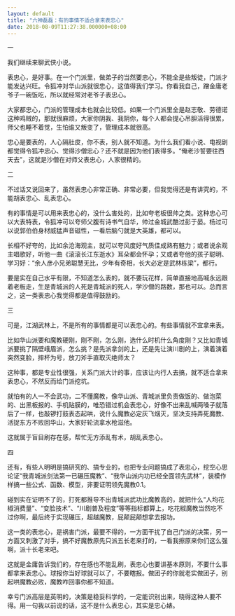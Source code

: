 ```yaml
---
layout: default
title: "六神磊磊：有的事情不适合拿来表忠心"
date: 2018-08-09T11:27:38.000000+08:00
---
```


一

我们继续来聊武侠小说。

表忠心，是好事。在一个门派里，做弟子的当然要忠心，不能全是些叛徒，门派才能发达兴旺。令狐冲对华山派就很忠心，这值得我们学习。你看我自己，蹭金庸老爷子一碗饭吃，所以就经常对老爷子表忠心。

大家都忠心，门派的管理成本也就会比较低。如果一个门派里全是赵志敬、劳德诺这种鸡贼的，那就很麻烦，大家你阴我、我阴你，每个人都会提心吊胆活得很累，师父也睡不着觉，生怕谁又叛变了，管理成本就很高。

忠心是要表的，人心隔肚皮，你不表，别人就不知道。为什么我们看小说、电视剧都觉得令狐冲忠心、觉得沙僧忠心？还不就是因为他们表得多。“俺老沙誓要往西天去”，这就是沙僧在对师父表忠心，人家很精的。

二

不过话又说回来了，虽然表忠心非常正确、非常必要，但我觉得还是有讲究的，不能胡表忠心、乱表忠心。

有的事情是可以用来表忠心的，没什么害处的，比如夸老板很帅之类。这种忠心可以大表特表，令狐冲可以夸师父腹有诗书气自华，帅过金城武酷过彭于晏。杨过可以说郭伯伯身材威猛声音磁性，一看后脑勺就是大英雄，都可以。

长相不好夸的，比如余沧海观主，就可以夸风度好气质佳成熟有魅力；或者说余观主唱歌好，听他一曲《滚滚长江东逝水》耳朵都会怀孕；又或者夸他的孩子聪明、学习好：“余人彦小兄弟聪慧无比，少年有奇相，长大必定是武林栋梁”，都行。

要是实在自己水平有限，不知道怎么表的，就不要玩花样，简单直接地高喊永远跟着老板走，生是青城派的人死是青城派的死人，学沙僧的路数，那也可以。总而言之，这一类表忠心我觉得都是值得鼓励的。

三

可是，江湖武林上，不是所有的事情都是可以表忠心的。有些事情就不宜拿来表。

比如华山派要和魔教硬刚，刚不刚，怎么刚，选什么时机什么角度刚？又比如青城派要挑了隔壁峨眉派，怎么挑？是先派拿剑的上，还是先让演川剧的上，演着演着突然变脸，摔杯为号，放刀斧手直取灭绝师太？

这种事，都是专业性很强，关系门派大计的事，应该让内行人去搞，就不适合拿来表忠心，不然反而给门派挖坑。

就怕有的人一不会武功，二不懂魔教，像华山派、青城派里负责做饭的、做泡菜的、出黑板报的、手机贴膜的，唯恐错过机会表忠心，好像不出来乱喊两嗓子就落后了一样，也敲锣打鼓表态起哄，说什么魔教必定灰飞烟灭，坚决支持弄死魔教、活捉东方不败回华山，大家好轮流拿水枪滋他。

这就属于盲目刷存在感，帮忙无方添乱有术，胡乱表忠心。

四

还有，有些人明明是搞研究的、搞专业的，也把专业问题搞成了表忠心，挖空心思论证“我青城派剑法第一已碾压魔教”、“我华山派内功已经全面领先武林”，装模作样搞一些公式、函数、模型，非要证明领先魔教0.1。

碰到实在证明不了的，打死都推导不出青城派武功比魔教高的，就把什么“人均花椒消费量”、“变脸技术”、“川剧普及程度”等等指标都算上，吃花椒魔教当然吃不过你啊，最后终于实现碾压，超越魔教，屁颠屁颠想拿去报功。

这一类的表忠心，是祸害门派，最要不得的，一方面干扰了自己门派的决策，另一方面又刺激了对手，搞不好魔教原先只派五长老来打的，一看我擦原来你们这么强啊，派十长老来吧。

这就是金庸告诉我们的，存在感也不能乱刷，表忠心也要讲基本原则，不要什么事都拿来表忠心。球报你当好球就可以了，不要瞎报。做团子的你就老实做团子，别起哄魔教必败，魔教咋回事你都不知道。

幸亏门派高层是英明的，决策是稳妥科学的，一定能识别出来，晓得这种人要不得。用一句我以前说的话，这不是什么表忠心，其实是忠心婊。

